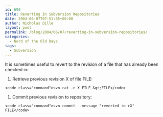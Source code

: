 ```yaml
---
id: 690
title: Reverting in Subversion Repositories
date: 2004-06-07T07:51:05+00:00
author: Nicholas Dille
layout: post
permalink: /blog/2004/06/07/reverting-in-subversion-repositories/
categories:
  - Nerd of the Old Days
tags:
  - Subversion
---
```

It is sometimes useful to revert to the revision of a file that has already been checked in:

<!--more-->

  1. Retrieve previous revision X of file FILE:
  
    <code class="command">svn cat -r X FILE &gt;FILE</code>

  1. Commit previous revision to repository:
  
    <code class="command">svn commit --message "reverted to rX" FILE</code>
